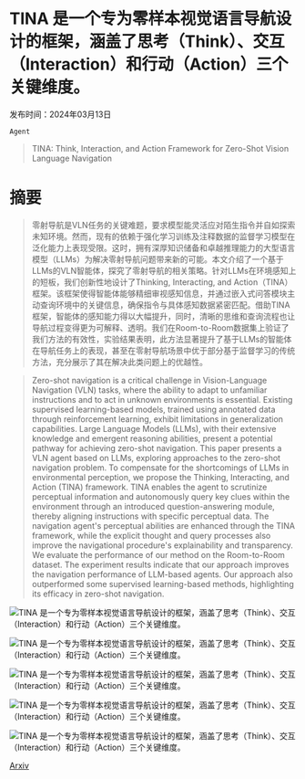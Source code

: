 # TINA 是一个专为零样本视觉语言导航设计的框架，涵盖了思考（Think）、交互（Interaction）和行动（Action）三个关键维度。

发布时间：2024年03月13日

`Agent`

> TINA: Think, Interaction, and Action Framework for Zero-Shot Vision Language Navigation

# 摘要

> 零射导航是VLN任务的关键难题，要求模型能灵活应对陌生指令并自如探索未知环境。然而，现有的依赖于强化学习训练及注释数据的监督学习模型在泛化能力上表现受限。这时，拥有深厚知识储备和卓越推理能力的大型语言模型（LLMs）为解决零射导航问题带来新的可能。本文介绍了一个基于LLMs的VLN智能体，探究了零射导航的相关策略。针对LLMs在环境感知上的短板，我们创新性地设计了Thinking, Interacting, and Action（TINA）框架。该框架使得智能体能够精细审视感知信息，并通过嵌入式问答模块主动查询环境中的关键信息，确保指令与具体感知数据紧密匹配。借助TINA框架，智能体的感知能力得以大幅提升，同时，清晰的思维和查询流程也让导航过程变得更为可解释、透明。我们在Room-to-Room数据集上验证了我们方法的有效性，实验结果表明，此方法显著提升了基于LLMs的智能体在导航任务上的表现，甚至在零射导航场景中优于部分基于监督学习的传统方法，充分展示了其在解决此类问题上的优越性。

> Zero-shot navigation is a critical challenge in Vision-Language Navigation (VLN) tasks, where the ability to adapt to unfamiliar instructions and to act in unknown environments is essential. Existing supervised learning-based models, trained using annotated data through reinforcement learning, exhibit limitations in generalization capabilities. Large Language Models (LLMs), with their extensive knowledge and emergent reasoning abilities, present a potential pathway for achieving zero-shot navigation. This paper presents a VLN agent based on LLMs, exploring approaches to the zero-shot navigation problem. To compensate for the shortcomings of LLMs in environmental perception, we propose the Thinking, Interacting, and Action (TINA) framework. TINA enables the agent to scrutinize perceptual information and autonomously query key clues within the environment through an introduced question-answering module, thereby aligning instructions with specific perceptual data. The navigation agent's perceptual abilities are enhanced through the TINA framework, while the explicit thought and query processes also improve the navigational procedure's explainability and transparency. We evaluate the performance of our method on the Room-to-Room dataset. The experiment results indicate that our approach improves the navigation performance of LLM-based agents. Our approach also outperformed some supervised learning-based methods, highlighting its efficacy in zero-shot navigation.

![TINA 是一个专为零样本视觉语言导航设计的框架，涵盖了思考（Think）、交互（Interaction）和行动（Action）三个关键维度。](../../../paper_images/2403.08833/vln2.jpg)

![TINA 是一个专为零样本视觉语言导航设计的框架，涵盖了思考（Think）、交互（Interaction）和行动（Action）三个关键维度。](../../../paper_images/2403.08833/agent.png)

![TINA 是一个专为零样本视觉语言导航设计的框架，涵盖了思考（Think）、交互（Interaction）和行动（Action）三个关键维度。](../../../paper_images/2403.08833/vp2.png)

![TINA 是一个专为零样本视觉语言导航设计的框架，涵盖了思考（Think）、交互（Interaction）和行动（Action）三个关键维度。](../../../paper_images/2403.08833/prompt.png)

![TINA 是一个专为零样本视觉语言导航设计的框架，涵盖了思考（Think）、交互（Interaction）和行动（Action）三个关键维度。](../../../paper_images/2403.08833/qaivis2.png)

[Arxiv](https://arxiv.org/abs/2403.08833)